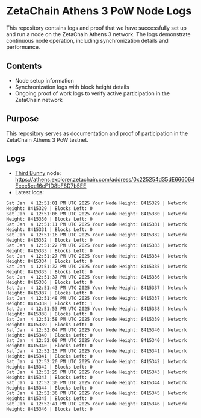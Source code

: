 # ZetaChain Athens 3 PoW Node Logs
This repository contains logs and proof that we have successfully set up and run a node on the ZetaChain Athens 3 network. The logs demonstrate continuous node operation, including synchronization details and performance.

## Contents
- Node setup information
- Synchronization logs with block height details
- Ongoing proof of work logs to verify active participation in the ZetaChain network

## Purpose
This repository serves as documentation and proof of participation in the ZetaChain Athens 3 PoW testnet.

## Logs

- [Third Bunny](https://thirdbunny.xyz/) node: https://athens.explorer.zetachain.com/address/0x225254d35dE666064Eccc5ce16eF1D8bF8D7b5EE
- Latest logs:
```
Sat Jan  4 12:51:01 PM UTC 2025 Your Node Height: 8415329 | Network Height: 8415329 | Blocks Left: 0
Sat Jan  4 12:51:06 PM UTC 2025 Your Node Height: 8415330 | Network Height: 8415330 | Blocks Left: 0
Sat Jan  4 12:51:11 PM UTC 2025 Your Node Height: 8415331 | Network Height: 8415331 | Blocks Left: 0
Sat Jan  4 12:51:16 PM UTC 2025 Your Node Height: 8415332 | Network Height: 8415332 | Blocks Left: 0
Sat Jan  4 12:51:22 PM UTC 2025 Your Node Height: 8415333 | Network Height: 8415333 | Blocks Left: 0
Sat Jan  4 12:51:27 PM UTC 2025 Your Node Height: 8415334 | Network Height: 8415334 | Blocks Left: 0
Sat Jan  4 12:51:32 PM UTC 2025 Your Node Height: 8415335 | Network Height: 8415335 | Blocks Left: 0
Sat Jan  4 12:51:37 PM UTC 2025 Your Node Height: 8415336 | Network Height: 8415336 | Blocks Left: 0
Sat Jan  4 12:51:43 PM UTC 2025 Your Node Height: 8415337 | Network Height: 8415337 | Blocks Left: 0
Sat Jan  4 12:51:48 PM UTC 2025 Your Node Height: 8415337 | Network Height: 8415338 | Blocks Left: 1
Sat Jan  4 12:51:53 PM UTC 2025 Your Node Height: 8415338 | Network Height: 8415338 | Blocks Left: 0
Sat Jan  4 12:51:58 PM UTC 2025 Your Node Height: 8415339 | Network Height: 8415339 | Blocks Left: 0
Sat Jan  4 12:52:04 PM UTC 2025 Your Node Height: 8415340 | Network Height: 8415340 | Blocks Left: 0
Sat Jan  4 12:52:09 PM UTC 2025 Your Node Height: 8415340 | Network Height: 8415340 | Blocks Left: 0
Sat Jan  4 12:52:15 PM UTC 2025 Your Node Height: 8415341 | Network Height: 8415341 | Blocks Left: 0
Sat Jan  4 12:52:20 PM UTC 2025 Your Node Height: 8415342 | Network Height: 8415342 | Blocks Left: 0
Sat Jan  4 12:52:25 PM UTC 2025 Your Node Height: 8415343 | Network Height: 8415343 | Blocks Left: 0
Sat Jan  4 12:52:30 PM UTC 2025 Your Node Height: 8415344 | Network Height: 8415344 | Blocks Left: 0
Sat Jan  4 12:52:36 PM UTC 2025 Your Node Height: 8415345 | Network Height: 8415345 | Blocks Left: 0
Sat Jan  4 12:52:41 PM UTC 2025 Your Node Height: 8415346 | Network Height: 8415346 | Blocks Left: 0
```
